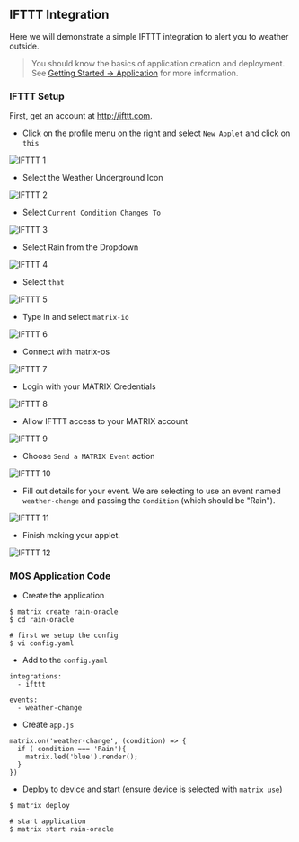 ## IFTTT Integration
Here we will demonstrate a simple IFTTT integration to alert you to weather outside.

> You should know the basics of application creation and deployment. See [Getting Started -> Application](../getting-started/applications) for more information.


### IFTTT Setup
First, get an account at <http://ifttt.com>.

* Click on the profile menu on the right and select `New Applet` and click on `this`

![IFTTT 1](../img/ifttt-1.png)

* Select the Weather Underground Icon

![IFTTT 2](../img/ifttt-2.png)

* Select `Current Condition Changes To`

![IFTTT 3](../img/ifttt-3.png)

* Select Rain from the Dropdown

![IFTTT 4](../img/ifttt-4.png)

* Select `that`

![IFTTT 5](../img/ifttt-5.png)

* Type in and select `matrix-io`

![IFTTT 6](../img/ifttt-6.png)

* Connect with matrix-os

![IFTTT 7](../img/ifttt-7.png)

* Login with your MATRIX Credentials

![IFTTT 8](../img/ifttt-8.png)

* Allow IFTTT access to your MATRIX account

![IFTTT 9](../img/ifttt-9.png) 

* Choose `Send a MATRIX Event` action

![IFTTT 10](../img/ifttt-10.png)

* Fill out details for your event. We are selecting to use an event named `weather-change` and passing the `Condition` (which should be "Rain").

![IFTTT 11](../img/ifttt-11.png)

* Finish making your applet.

![IFTTT 12](../img/ifttt-12.png)

### MOS Application Code

* Create the application
```
$ matrix create rain-oracle
$ cd rain-oracle

# first we setup the config
$ vi config.yaml
```

* Add to the `config.yaml`
```
integrations:
  - ifttt

events: 
  - weather-change
```

* Create `app.js`
```
matrix.on('weather-change', (condition) => {
  if ( condition === 'Rain'){
    matrix.led('blue').render();  
  }
})
```

* Deploy to device and start (ensure device is selected with `matrix use`)
```
$ matrix deploy

# start application
$ matrix start rain-oracle
```